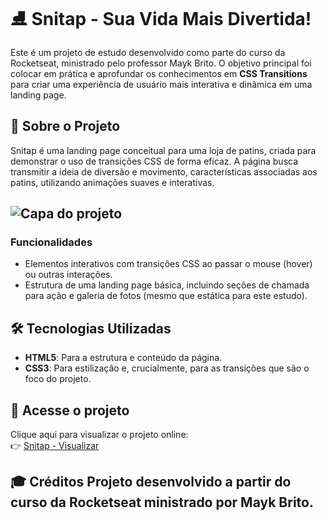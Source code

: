 # ⛸️ Snitap - Sua Vida Mais Divertida\!

Este é um projeto de estudo desenvolvido como parte do curso da Rocketseat, ministrado pelo professor Mayk Brito. O objetivo principal foi colocar em prática e aprofundar os conhecimentos em **CSS Transitions** para criar uma experiência de usuário mais interativa e dinâmica em uma landing page.

## 🚀 Sobre o Projeto

Snitap é uma landing page conceitual para uma loja de patins, criada para demonstrar o uso de transições CSS de forma eficaz. A página busca transmitir a ideia de diversão e movimento, características associadas aos patins, utilizando animações suaves e interativas.

## ![Capa do projeto](./Thumbnail.svg)

### Funcionalidades

  * Elementos interativos com transições CSS ao passar o mouse (hover) ou outras interações.
  * Estrutura de uma landing page básica, incluindo seções de chamada para ação e galeria de fotos (mesmo que estática para este estudo).

## 🛠️ Tecnologias Utilizadas

  * **HTML5**: Para a estrutura e conteúdo da página.
  * **CSS3**: Para estilização e, crucialmente, para as transições que são o foco do projeto.


## 🚀 Acesse o projeto

Clique aqui para visualizar o projeto online:  
👉 [Snitap - Visualizar](andreimdl.github.io/Snitap/)

🎓 Créditos
Projeto desenvolvido a partir do curso da Rocketseat ministrado por Mayk Brito.
-----